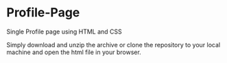 # Profile-Page
Single Profile page using HTML and CSS

Simply download and unzip the archive or clone the repository to your local machine and
open the html file in your browser.
